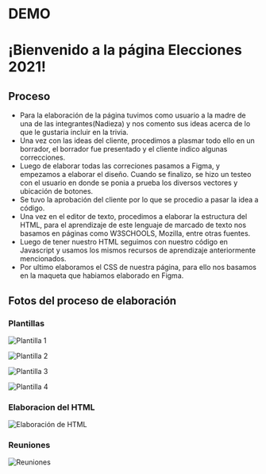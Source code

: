 # DEMO

# ¡Bienvenido a la página Elecciones 2021!

## Proceso
- Para la elaboración de la página tuvimos como usuario a la madre de una de las integrantes(Nadieza) y nos comento sus ideas acerca de lo que le gustaria incluir en la trivia.
- Una vez con las ideas del cliente, procedimos a plasmar todo ello en un borrador, el borrador fue presentado y el cliente indico algunas correcciones.
- Luego de elaborar todas las correciones pasamos a Figma, y empezamos a elaborar el diseño. Cuando se finalizo, se hizo un testeo con el usuario en donde se ponia a prueba los diversos vectores y ubicación de botones.
- Se tuvo la aprobación del cliente por lo que se procedio a pasar la idea a código.
- Una vez en el editor de texto, procedimos a elaborar la estructura del HTML, para el aprendizaje de este lenguaje de marcado de texto nos basamos en páginas como W3SCHOOLS, Mozilla, entre otras fuentes.
- Luego de tener nuestro HTML seguimos con nuestro código en Javascript y usamos los mismos recursos de aprendizaje anteriormente mencionados.
- Por ultimo elaboramos el CSS de nuestra página, para ello nos basamos en la maqueta que habiamos elaborado en Figma.

## Fotos del proceso de elaboración

### Plantillas
![Plantilla 1](https://i.imgur.com/ltz4U5K.jpg)

![Plantilla 2](https://i.imgur.com/1vSCYTS.jpg)

![Plantilla 3](https://i.imgur.com/NG7xe9Y.jpg)

![Plantilla 4](https://i.imgur.com/xu5WJZl.jpg)

### Elaboracion del HTML

![Elaboración de HTML](https://i.imgur.com/xu5WJZl.jpg)

### Reuniones

![Reuniones](https://i.imgur.com/k2lt4CX.jpg)
